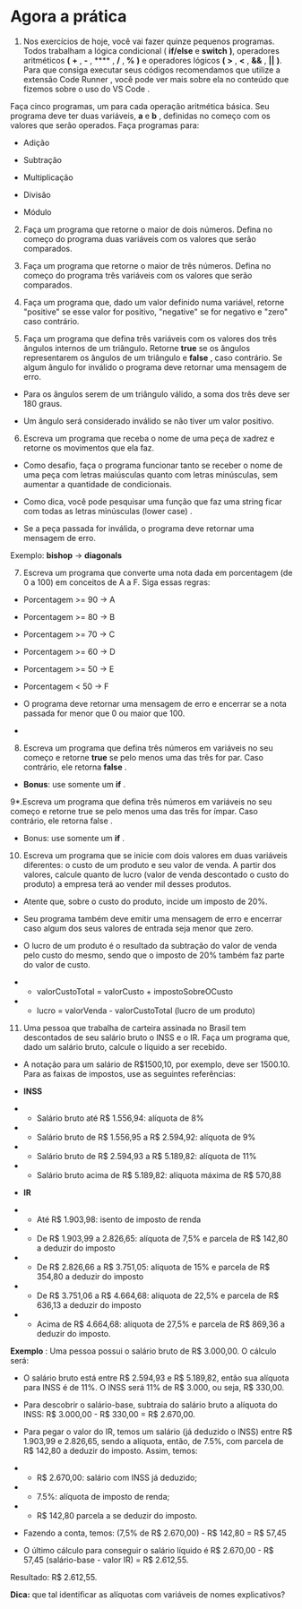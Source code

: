 # Agora a prática
1. Nos exercícios de hoje, você vai fazer quinze pequenos programas. Todos trabalham a lógica condicional ( **if/else** e **switch** **)**, operadores aritméticos **(** **+** , **-** , **** , **/** , **%** **)** e operadores lógicos **(** **>** , **<** , **&&** , **||** **)**. Para que consiga executar seus códigos recomendamos que utilize a extensão Code Runner , você pode ver mais sobre ela no conteúdo que fizemos sobre o uso do VS Code .

Faça cinco programas, um para cada operação aritmética básica. Seu programa deve ter duas variáveis, **a** e **b** , definidas no começo com os valores que serão operados. Faça programas para:

* Adição

* Subtração

* Multiplicação

* Divisão

* Módulo

2. Faça um programa que retorne o maior de dois números. Defina no começo do programa duas variáveis com os valores que serão comparados.

3. Faça um programa que retorne o maior de três números. Defina no começo do programa três variáveis com os valores que serão comparados.

4. Faça um programa que, dado um valor definido numa variável, retorne "positive" se esse valor for positivo, "negative" se for negativo e "zero" caso contrário.

5. Faça um programa que defina três variáveis com os valores dos três ângulos internos de um triângulo. Retorne **true** se os ângulos representarem os ângulos de um triângulo e **false** , caso contrário. Se algum ângulo for inválido o programa deve retornar uma mensagem de erro.

* Para os ângulos serem de um triângulo válido, a soma dos três deve ser 180 graus.

* Um ângulo será considerado inválido se não tiver um valor positivo.

6. Escreva um programa que receba o nome de uma peça de xadrez e retorne os movimentos que ela faz.

* Como desafio, faça o programa funcionar tanto se receber o nome de uma peça com letras maiúsculas quanto com letras minúsculas, sem aumentar a quantidade de condicionais.

* Como dica, você pode pesquisar uma função que faz uma string ficar com todas as letras minúsculas (lower case) .

* Se a peça passada for inválida, o programa deve retornar uma mensagem de erro.

Exemplo: **bishop** -> **diagonals**

7. Escreva um programa que converte uma nota dada em porcentagem (de 0 a 100) em conceitos de A a F. Siga essas regras:

* Porcentagem >= 90 -> A

* Porcentagem >= 80 -> B

* Porcentagem >= 70 -> C

* Porcentagem >= 60 -> D

* Porcentagem >= 50 -> E

* Porcentagem < 50 -> F

* O programa deve retornar uma mensagem de erro e encerrar se a nota passada for menor que 0 ou maior que 100.
* 
8. Escreva um programa que defina três números em variáveis no seu começo e retorne **true** se pelo menos uma das três for par. Caso contrário, ele retorna **false** .

* **Bonus**: use somente um **if** .

9*.Escreva um programa que defina três números em variáveis no seu começo e retorne true se pelo menos uma das três for ímpar. Caso contrário, ele 
retorna false .

* Bonus: use somente um **if** .

10. Escreva um programa que se inicie com dois valores em duas variáveis diferentes: o custo de um produto e seu valor de venda. A partir dos valores, calcule quanto de lucro (valor de venda descontado o custo do produto) a empresa terá ao vender mil desses produtos.

* Atente que, sobre o custo do produto, incide um imposto de 20%.

* Seu programa também deve emitir uma mensagem de erro e encerrar caso algum dos seus valores de entrada seja menor que zero.

* O lucro de um produto é o resultado da subtração do valor de venda pelo custo do mesmo, sendo que o imposto de 20% também faz parte do valor de custo.

* * valorCustoTotal = valorCusto + impostoSobreOCusto

* * lucro = valorVenda - valorCustoTotal (lucro de um produto)

11. Uma pessoa que trabalha de carteira assinada no Brasil tem descontados de seu salário bruto o INSS e o IR. Faça um programa que, dado um salário bruto, calcule o líquido a ser recebido.

* A notação para um salário de R$1500,10, por exemplo, deve ser 1500.10. Para as faixas de impostos, use as seguintes referências:

* **INSS**

* * Salário bruto até R$ 1.556,94: alíquota de 8%

* * Salário bruto de R$ 1.556,95 a R$ 2.594,92: alíquota de 9%

* * Salário bruto de R$ 2.594,93 a R$ 5.189,82: alíquota de 11%

* * Salário bruto acima de R$ 5.189,82: alíquota máxima de R$ 570,88

* **IR**

* * Até R$ 1.903,98: isento de imposto de renda

* * De R$ 1.903,99 a 2.826,65: alíquota de 7,5% e parcela de R$ 142,80 a deduzir do imposto

* * De R$ 2.826,66 a R$ 3.751,05: alíquota de 15% e parcela de R$ 354,80 a deduzir do imposto

* * De R$ 3.751,06 a R$ 4.664,68: alíquota de 22,5% e parcela de R$ 636,13 a deduzir do imposto

* * Acima de R$ 4.664,68: alíquota de 27,5% e parcela de R$ 869,36 a deduzir do imposto.

**Exemplo** : Uma pessoa possui o salário bruto de R$ 3.000,00. O cálculo será:

* O salário bruto está entre R$ 2.594,93 e R$ 5.189,82, então sua alíquota  para INSS é de 11%. O INSS será 11% de R$ 3.000, ou seja, R$ 330,00.

* Para descobrir o salário-base, subtraia do salário bruto a alíquota do INSS: R$ 3.000,00 - R$ 330,00 = R$ 2.670,00.

* Para pegar o valor do IR, temos um salário (já deduzido o INSS) entre R$ 1.903,99 e 2.826,65, sendo a alíquota, então, de 7.5%, com parcela de R$ 
142,80 a deduzir do imposto. Assim, temos:

* * R$ 2.670,00: salário com INSS já deduzido;

* * 7.5%: alíquota de imposto de renda;

* * R$ 142,80 parcela a se deduzir do imposto.

* Fazendo a conta, temos: (7,5% de R$ 2.670,00) - R$ 142,80 = R$ 57,45

* O último cálculo para conseguir o salário líquido é R$ 2.670,00 - R$ 57,45 (salário-base - valor IR) = R$ 2.612,55.

Resultado: R$ 2.612,55.

**Dica:** que tal identificar as alíquotas com variáveis de nomes explicativos?
